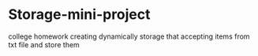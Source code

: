 # Storage-mini-project
 college homework creating dynamically storage that accepting items from txt file and store them
